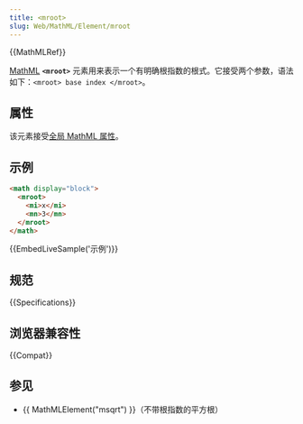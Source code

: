 ```yaml
---
title: <mroot>
slug: Web/MathML/Element/mroot
---
```


{{MathMLRef}}

[MathML](/zh-CN/docs/Web/MathML) **`<mroot>`** 元素用来表示一个有明确根指数的根式。它接受两个参数，语法如下：`<mroot> base index </mroot>`。

## 属性

该元素接受[全局 MathML 属性](/zh-CN/docs/Web/MathML/Global_attributes)。

## 示例

```html
<math display="block">
  <mroot>
    <mi>x</mi>
    <mn>3</mn>
  </mroot>
</math>
```

{{EmbedLiveSample('示例')}}

## 规范

{{Specifications}}

## 浏览器兼容性

{{Compat}}

## 参见

- {{ MathMLElement("msqrt") }}（不带根指数的平方根）

